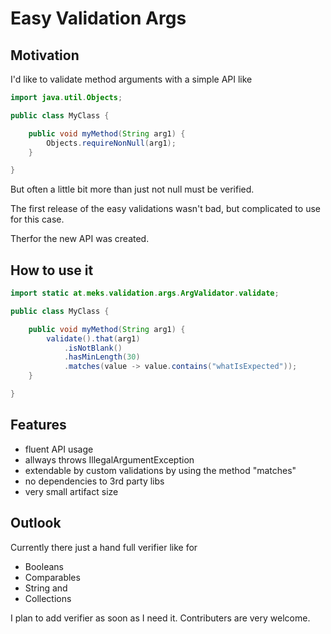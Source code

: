 # Easy Validation Args
## Motivation
I'd like to validate method arguments with a simple API like

```java
import java.util.Objects;

public class MyClass {

    public void myMethod(String arg1) {
        Objects.requireNonNull(arg1);
    }

}
```

But often a little bit more than just not null must be verified.

The first release of the easy validations wasn't bad, but complicated to use for this case.

Therfor the new API was created.

## How to use it
```java
import static at.meks.validation.args.ArgValidator.validate;

public class MyClass {

    public void myMethod(String arg1) {
        validate().that(arg1)
            .isNotBlank()
            .hasMinLength(30)
            .matches(value -> value.contains("whatIsExpected"));
    }

}
```

## Features
* fluent API usage
* allways throws IllegalArgumentException
* extendable by custom validations by using the method "matches"
* no dependencies to 3rd party libs
* very small artifact size

## Outlook
Currently there just a hand full verifier like for

* Booleans
* Comparables
* String and
* Collections

I plan to add verifier as soon as I need it. Contributers are very welcome.


